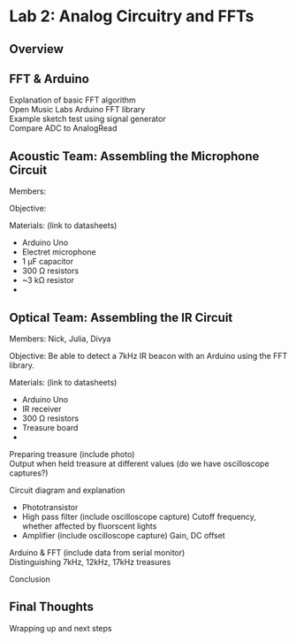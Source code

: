 # Lab 2: Analog Circuitry and FFTs

## Overview

## FFT & Arduino
Explanation of basic FFT algorithm \
Open Music Labs Arduino FFT library \
Example sketch test using signal generator \
Compare ADC to AnalogRead 


## Acoustic Team: Assembling the Microphone Circuit

Members: 

Objective: 

Materials: (link to datasheets) 
- Arduino Uno 
- Electret microphone 
- 1 µF capacitor  
- 300 Ω resistors 
- ~3 kΩ resistor 
- 

## Optical Team: Assembling the IR Circuit

Members: Nick, Julia, Divya

Objective: Be able to detect a 7kHz IR beacon with an Arduino using the FFT library.

Materials: (link to datasheets)
- Arduino Uno
- IR receiver
- 300 Ω resistors
- Treasure board 
- 

Preparing treasure (include photo) \
  Output when held treasure at different values (do we have oscilloscope captures?)

Circuit diagram and explanation
- Phototransistor
- High pass filter (include oscilloscope capture)
 Cutoff frequency, whether affected by fluorscent lights
- Amplifier (include oscilloscope capture)
 Gain, DC offset

Arduino & FFT (include data from serial monitor) \
Distinguishing 7kHz, 12kHz, 17kHz treasures

Conclusion

## Final Thoughts 
Wrapping up and next steps

